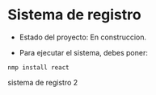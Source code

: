 <h1> Sistema de registro </h1>

- Estado del proyecto: En construccion.

- Para ejecutar el sistema, debes poner:
  
````nmp install react````

sistema de registro 2
